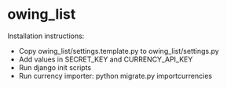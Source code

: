 # owing_list

Installation instructions:
* Copy owing_list/settings.template.py to owing_list/settings.py
* Add values in SECRET_KEY and CURRENCY_API_KEY
* Run django init scripts
* Run currency importer: python migrate.py importcurrencies
